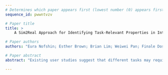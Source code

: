 ```yaml
--- 
# Determines which paper appears first (lowest number (0) appears first)
sequence_id: pwwntvzv

# Paper title 
title: >
	A Sim2Real Approach for Identifying Task-Relevant Properties in Interpretable Machine Learning

# Paper authors 
authors: "Eura Nofshin; Esther Brown; Brian Lim; Weiwei Pan; Finale Doshi-Velez"

# Paper abstract 
abstract: "Existing user studies suggest that different tasks may require explanations with different properties. However, user studies are expensive. In this paper, we introduce XAIsim2real, a generalizable, cost-effective method for identifying task-relevant explanation properties in silico, which can guide the design of more expensive user studies. We use XAIsim2real to identify relevant proxies for three example tasks and validate our simulation with real user studies."

--- 
```

